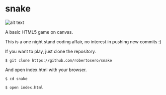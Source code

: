 # snake

![alt text](https://image.ibb.co/ijU1U6/snake.png "github.com/robertosero/snake")

A basic HTML5 game on canvas.

This is a one night stand coding affair, no interest in pushing new commits :)

If you want to play, just clone the repository.

`$ git clone https://github.com/robertosero/snake`

And open index.html with your browser.

`$ cd snake`

`$ open index.html`
